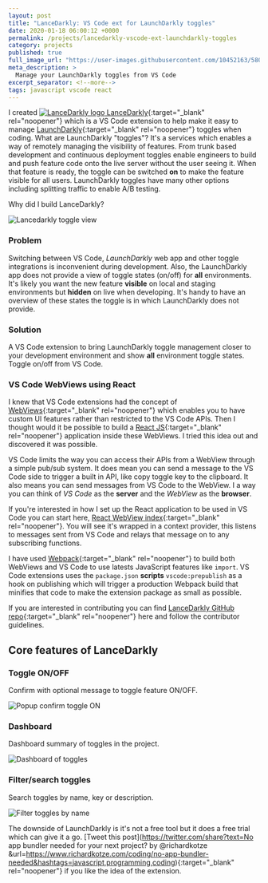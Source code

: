 ```yaml
---
layout: post
title: "LanceDarkly: VS Code ext for LaunchDarkly toggles"
date: 2020-01-18 06:00:12 +0000
permalink: /projects/lancedarkly-vscode-ext-launchdarkly-toggles
category: projects
published: true
full_image_url: "https://user-images.githubusercontent.com/10452163/58038723-ae054500-7b28-11e9-8799-2d7b5b9a72b1.png"
meta_description: >
  Manage your LaunchDarkly toggles from VS Code
excerpt_separator: <!--more-->
tags: javascript vscode react
---
```


I created [![LanceDarkly logo](https://user-images.githubusercontent.com/10452163/58038609-3d5e2880-7b28-11e9-9a6c-d219a9a617e0.png) LanceDarkly](https://marketplace.visualstudio.com/items?itemName=RichardKotze.lancedarkly){:target="\_blank" rel="noopener"} which is a VS Code extension to help make it easy to manage [LaunchDarkly](https://launchdarkly.com/){:target="\_blank" rel="noopener"} toggles when coding. What are LaunchDarkly "toggles"? It's a services which enables a way of remotely managing the visibility of features. From trunk based development and continuous deployment toggles enable engineers to build and push feature code onto the live server without the user seeing it. When that feature is ready, the toggle can be switched **on** to make the feature visible for all users. LaunchDarkly toggles have many other options including splitting traffic to enable A/B testing.

Why did I build LanceDarkly?

<!--more-->

![Lancedarkly toggle view](https://user-images.githubusercontent.com/10452163/58038723-ae054500-7b28-11e9-8799-2d7b5b9a72b1.png)

### Problem

Switching between VS Code, _LaunchDarkly_ web app and other toggle integrations is inconvenient during development. Also, the LaunchDarkly app does not provide a view of toggle states (on/off) for **all** environments. It's likely you want the new feature **visible** on local and staging environments but **hidden** on live when developing. It's handy to have an overview of these states the toggle is in which LaunchDarkly does not provide.

### Solution

A VS Code extension to bring LaunchDarkly toggle management closer to your development environment and show **all** environment toggle states. Toggle on/off from VS Code.

### VS Code WebViews using React

I knew that VS Code extensions had the concept of [WebViews](https://code.visualstudio.com/api/extension-guides/webview){:target="\_blank" rel="noopener"} which enables you to have custom UI features rather than restricted to the VS Code APIs. Then I thought would it be possible to build a [React JS](https://reactjs.org/){:target="\_blank" rel="noopener"} application inside these WebViews. I tried this idea out and discovered it was possible.

VS Code limits the way you can access their APIs from a WebView through a simple pub/sub system. It does mean you can send a message to the VS Code side to trigger a built in API, like copy toggle key to the clipboard. It also means you can send messages from VS Code to the WebView. I a way you can think of _VS Code_ as the **server** and the _WebView_ as the **browser**.

If you're interested in how I set up the React application to be used in VS Code you can start here, [React WebView index](https://github.com/rkotze/lancedarkly/blob/master/src/webviews/index.js){:target="\_blank" rel="noopener"}. You will see it's wrapped in a context provider, this listens to messages sent from VS Code and relays that message on to any subscribing functions.

I have used [Webpack](https://webpack.js.org/){:target="\_blank" rel="noopener"} to build both WebViews and VS Code to use latests JavaScript features like `import`. VS Code extensions uses the `package.json` **scripts** `vscode:prepublish` as a hook on publishing which will trigger a production Webpack build that minifies that code to make the extension package as small as possible. 

If you are interested in contributing you can find [LanceDarkly GitHub repo](https://github.com/rkotze/lancedarkly){:target="\_blank" rel="noopener"} here and follow the contributor guidelines.

## Core features of LanceDarkly

### Toggle ON/OFF

Confirm with optional message to toggle feature ON/OFF.

![Popup confirm toggle ON](https://user-images.githubusercontent.com/10452163/58038930-3c79c680-7b29-11e9-91d7-b8d418ce5aa3.png)

### Dashboard

Dashboard summary of toggles in the project.

![Dashboard of toggles](https://user-images.githubusercontent.com/10452163/58039054-8b276080-7b29-11e9-8c98-7589462c531d.png)

### Filter/search toggles

Search toggles by name, key or description.

![Filter toggles by name](https://user-images.githubusercontent.com/10452163/58039220-fcffaa00-7b29-11e9-8f6b-e753dfe0c40a.png)

The downside of LaunchDarkly is it's not a free tool but it does a free trial which can give it a go. [Tweet this post](https://twitter.com/share?text=No app bundler needed for your next project? by @richardkotze &url=https://www.richardkotze.com/coding/no-app-bundler-needed&hashtags=javascript,programming,coding){:target="\_blank" rel="noopener"} if you like the idea of the extension.
